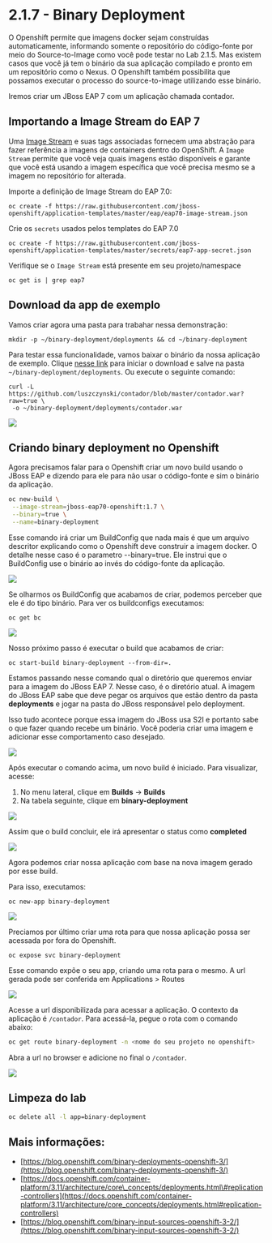 # 2.1.7 - Binary Deployment

O Openshift permite que imagens docker sejam construídas automaticamente, informando somente o repositório do código-fonte por meio do Source-to-Image como você pode testar no Lab 2.1.5. Mas existem casos que você já tem o binário da sua aplicação compilado e pronto em um repositório como o Nexus. O Openshift também possibilita que possamos executar o processo do source-to-image utilizando esse binário.

Iremos criar um JBoss EAP 7 com um aplicação chamada contador.

## Importando a Image Stream do EAP 7

Uma [Image Stream](https://docs.openshift.com/container-platform/3.11/architecture/core_concepts/builds_and_image_streams.html#image-streams) e suas tags associadas fornecem uma abstração para fazer referência a imagens de containers dentro do OpenShift. A `Image Stream` permite que você veja quais imagens estão disponíveis e garante que você está usando a imagem específica que você precisa mesmo se a imagem no repositório for alterada.

Importe a definição de Image Stream do EAP 7.0:

```text
oc create -f https://raw.githubusercontent.com/jboss-openshift/application-templates/master/eap/eap70-image-stream.json
```

Crie os `secrets` usados pelos templates do EAP 7.0

```text
oc create -f https://raw.githubusercontent.com/jboss-openshift/application-templates/master/secrets/eap7-app-secret.json
```

Verifique se o `Image Stream` está presente em seu projeto/namespace

```text
oc get is | grep eap7
```

## Download da app de exemplo

Vamos criar agora uma pasta para trabahar nessa demonstração:

```text
mkdir -p ~/binary-deployment/deployments && cd ~/binary-deployment
```

Para testar essa funcionalidade, vamos baixar o binário da nossa aplicação de exemplo. Clique [nesse link](https://github.com/luszczynski/contador/blob/master/contador.war?raw=true) para iniciar o download e salve na pasta `~/binary-deployment/deployments`. Ou execute o seguinte comando:

```text
curl -L https://github.com/luszczynski/contador/blob/master/contador.war?raw=true \
 -o ~/binary-deployment/deployments/contador.war
```

![](https://raw.githubusercontent.com/guaxinim/test-drive-openshift/master/gitbook/assets/show-contador.gif)

## Criando binary deployment no Openshift

Agora precisamos falar para o Openshift criar um novo build usando o JBoss EAP e dizendo para ele para não usar o código-fonte e sim o binário da aplicação.

```bash
oc new-build \
 --image-stream=jboss-eap70-openshift:1.7 \
 --binary=true \
 --name=binary-deployment
```

Esse comando irá criar um BuildConfig que nada mais é que um arquivo descritor explicando como o Openshift deve construir a imagem docker. O detalhe nesse caso é o parametro --binary=true. Ele instrui que o BuildConfig use o binário ao invés do código-fonte da aplicação.

![](https://raw.githubusercontent.com/guaxinim/test-drive-openshift/master/gitbook/assets/bc-binary.gif)

Se olharmos os BuildConfig que acabamos de criar, podemos perceber que ele é do tipo binário. Para ver os buildconfigs executamos:

```text
oc get bc
```

![](https://raw.githubusercontent.com/guaxinim/test-drive-openshift/master/gitbook/assets/selection_057.png)

Nosso próximo passo é executar o build que acabamos de criar:

```text
oc start-build binary-deployment --from-dir=.
```

Estamos passando nesse comando qual o diretório que queremos enviar para a imagem do JBoss EAP 7. Nesse caso, é o diretório atual. A imagem do JBoss EAP sabe que deve pegar os arquivos que estão dentro da pasta **deployments** e jogar na pasta do JBoss responsável pelo deployment.

Isso tudo acontece porque essa imagem do JBoss usa S2I e portanto sabe o que fazer quando recebe um binário. Você poderia criar uma imagem e adicionar esse comportamento caso desejado.

![](https://raw.githubusercontent.com/guaxinim/test-drive-openshift/master/gitbook/assets/start-build.gif)

Após executar o comando acima, um novo build é iniciado. Para visualizar, acesse:

1. No menu lateral, clique em **Builds** -&gt; **Builds**
2. Na tabela seguinte, clique em **binary-deployment**

![](https://raw.githubusercontent.com/guaxinim/test-drive-openshift/master/gitbook/assets/access-build.gif)

Assim que o build concluir, ele irá apresentar o status como **completed**

![](https://raw.githubusercontent.com/guaxinim/test-drive-openshift/master/gitbook/assets/selection_058.png)

Agora podemos criar nossa aplicação com base na nova imagem gerado por esse build.

Para isso, executamos:

```text
oc new-app binary-deployment
```

![](https://raw.githubusercontent.com/guaxinim/test-drive-openshift/master/gitbook/assets/new-app-binary-deployment.gif)

Preciamos por último criar uma rota para que nossa aplicação possa ser acessada por fora do Openshift.

```text
oc expose svc binary-deployment
```

Esse comando expõe o seu app, criando uma rota para o mesmo. A url gerada pode ser conferida em Applications &gt; Routes

![](https://raw.githubusercontent.com/guaxinim/test-drive-openshift/master/gitbook/assets/binaryapproute.png)

Acesse a url disponibilizada para acessar a aplicação. O contexto da aplicação é `/contador`. Para acessá-la, pegue o rota com o comando abaixo:

```bash
oc get route binary-deployment -n <nome do seu projeto no openshift>
```

Abra a url no browser e adicione no final o `/contador`.

![](https://raw.githubusercontent.com/guaxinim/test-drive-openshift/master/gitbook/assets/binaryapp.png)

## Limpeza do lab

```bash
oc delete all -l app=binary-deployment
```

## Mais informações:

* [https://blog.openshift.com/binary-deployments-openshift-3/](https://blog.openshift.com/binary-deployments-openshift-3/)
* [https://docs.openshift.com/container-platform/3.11/architecture/core\_concepts/deployments.html\#replication-controllers](https://docs.openshift.com/container-platform/3.11/architecture/core_concepts/deployments.html#replication-controllers)
* [https://blog.openshift.com/binary-input-sources-openshift-3-2/](https://blog.openshift.com/binary-input-sources-openshift-3-2/)




